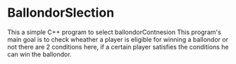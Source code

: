 # BallondorSlection
This  a simple C++ program to select ballondorContnesion
This program's main goal is to check wheather a  player is eligible for winning a ballondor
or not there are 2 conditions here, if a certain player satisfies the conditions he can win the ballondor.
